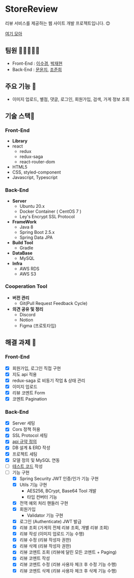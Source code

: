 # StoreReview
리뷰 서비스를 제공하는 웹 사이트 개발 프로젝트입니다. 😊

[여기 모아](https://store-review.nextwing.me/)

## 팀원 🧑🏻‍🤝‍🧑🏻
- Front-End : [이수경](https://github.com/ssssksss), [박재현](https://github.com/ghtea)
- Back-End : [문윤지](https://github.com/BananMoon), [조준희](https://github.com/RedJunHee)

## 주요 기능 💃
- 이미지 업로드, 별점, 댓글, 로그인, 회원가입, 검색, 가게 정보 조회

## 기술 스택🔧

### Front-End
- **Library**
- react
  - redux
  - redux-saga
  - react-router-dom
- HTML5
- CSS, styled-component
- Javascript, Typescript

### Back-End
- **Server**
    - Ubuntu 20.x
    - Docker Container ( CentOS 7 )
    - Ley's Encrypt SSL Protocol
- **FrameWork**
    - Java 8
    - Spring Boot 2.5.x
    - Spring Data JPA
- **Build Tool**
    - Gradle
- **DataBase**
    - MySQL
- **Infra**
    - AWS RDS
    - AWS S3
    
### Cooperation Tool
- **버전 관리**
    - Git(Pull Request Feedback Cycle)
- **의견 공유 및 정리**
    - Discord
    - Notion
    - Figma (프로토타입)


## 해결 과제 🤹
### Front-End
- [X] 회원가입, 로그인 직접 구현 
- [X] 지도 api 적용
- [X] redux-saga 로 비동기 작업 & 상태 관리
- [X] 이미지 업로드
- [X] 리뷰 코멘트 Form
- [X] 코멘트 Pagination

### Back-End
- [X] Server 세팅
- [X] Cors 정책 허용
- [X] SSL Protocol 세팅
- [X] [api 규약 정의](https://docs.google.com/document/d/1JvENVWph2QBL9mxwRsd1sTEhiNriD3MX/edit?usp=sharing&ouid=116446426306038263641&rtpof=true&sd=true)
- [X] DB 설계 & ERD 작성
- [X] 프로젝트 세팅
- [X] 모델 정의 및 MySQL 연동
- [ ] [테스트 코드](https://github.com/RedJunHee/StoreReview/tree/master/src/test/java/com/review/storereview) 작성
- [ ] 기능 구현
    - [X] Spring Security JWT 인증/인가 기능 구현
    - [X] Utils 기능 구현
      - AES256, BCrypt, Base64 Tool 개발
      - 타입 컨버터 기능
    - [X] 전역 예외 처리 핸들러 구현
    - [X] 회원가입 
      - Validator 기능 구현
    - [X] 로그인 (Authenticate) JWT 발급 
    - [X] 리뷰 조회 (가게의 전체 리뷰 조회, 개별 리뷰 조회)
    - [X] 리뷰 작성 (이미지 업로드 기능 수행)
    - [X] 리뷰 수정 (리뷰 작성자 권한)
    - [X] 리뷰 삭제 (리뷰 작성자 권한)
    - [X] 리뷰 코멘트 조회 (리뷰에 달린 모든 코멘트 + Paging) 
    - [X] 리뷰 코멘트 작성 
    - [X] 리뷰 코멘트 수정 (리뷰 사용자 체크 후 수정 기능 수행)
    - [X] 리뷰 코멘트 삭제 (리뷰 사용자 체크 후 삭제 기능 수행)
